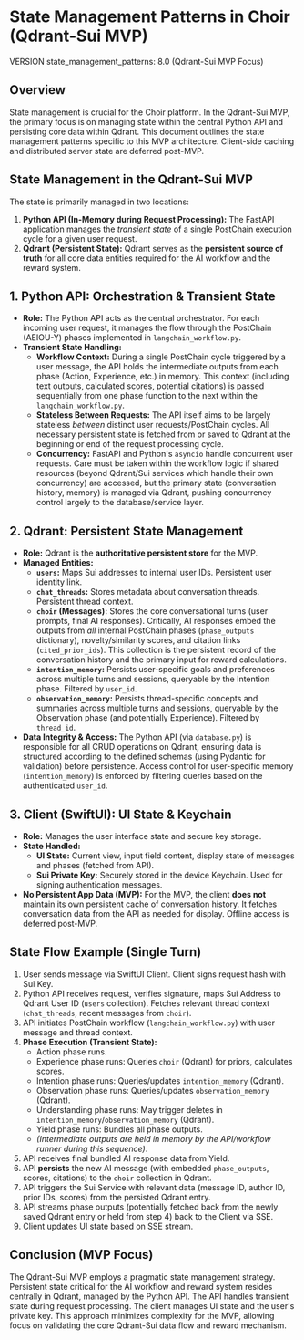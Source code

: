 # State Management Patterns in Choir (Qdrant-Sui MVP)

VERSION state_management_patterns: 8.0 (Qdrant-Sui MVP Focus)

## Overview

State management is crucial for the Choir platform. In the Qdrant-Sui MVP, the primary focus is on managing state within the central Python API and persisting core data within Qdrant. This document outlines the state management patterns specific to this MVP architecture. Client-side caching and distributed server state are deferred post-MVP.

## State Management in the Qdrant-Sui MVP

The state is primarily managed in two locations:

1.  **Python API (In-Memory during Request Processing):** The FastAPI application manages the *transient state* of a single PostChain execution cycle for a given user request.
2.  **Qdrant (Persistent State):** Qdrant serves as the **persistent source of truth** for all core data entities required for the AI workflow and the reward system.

## 1. Python API: Orchestration & Transient State

*   **Role:** The Python API acts as the central orchestrator. For each incoming user request, it manages the flow through the PostChain (AEIOU-Y) phases implemented in `langchain_workflow.py`.
*   **Transient State Handling:**
    *   **Workflow Context:** During a single PostChain cycle triggered by a user message, the API holds the intermediate outputs from each phase (Action, Experience, etc.) in memory. This context (including text outputs, calculated scores, potential citations) is passed sequentially from one phase function to the next within the `langchain_workflow.py`.
    *   **Stateless Between Requests:** The API itself aims to be largely stateless *between* distinct user requests/PostChain cycles. All necessary persistent state is fetched from or saved to Qdrant at the beginning or end of the request processing cycle.
    *   **Concurrency:** FastAPI and Python's `asyncio` handle concurrent user requests. Care must be taken within the workflow logic if shared resources (beyond Qdrant/Sui services which handle their own concurrency) are accessed, but the primary state (conversation history, memory) is managed via Qdrant, pushing concurrency control largely to the database/service layer.

## 2. Qdrant: Persistent State Management

*   **Role:** Qdrant is the **authoritative persistent store** for the MVP.
*   **Managed Entities:**
    *   **`users`:** Maps Sui addresses to internal user IDs. Persistent user identity link.
    *   **`chat_threads`:** Stores metadata about conversation threads. Persistent thread context.
    *   **`choir` (Messages):** Stores the core conversational turns (user prompts, final AI responses). Critically, AI responses embed the outputs from *all* internal PostChain phases (`phase_outputs` dictionary), novelty/similarity scores, and citation links (`cited_prior_ids`). This collection is the persistent record of the conversation history and the primary input for reward calculations.
    *   **`intention_memory`:** Persists user-specific goals and preferences across multiple turns and sessions, queryable by the Intention phase. Filtered by `user_id`.
    *   **`observation_memory`:** Persists thread-specific concepts and summaries across multiple turns and sessions, queryable by the Observation phase (and potentially Experience). Filtered by `thread_id`.
*   **Data Integrity & Access:** The Python API (via `database.py`) is responsible for all CRUD operations on Qdrant, ensuring data is structured according to the defined schemas (using Pydantic for validation) before persistence. Access control for user-specific memory (`intention_memory`) is enforced by filtering queries based on the authenticated `user_id`.

## 3. Client (SwiftUI): UI State & Keychain

*   **Role:** Manages the user interface state and secure key storage.
*   **State Handled:**
    *   **UI State:** Current view, input field content, display state of messages and phases (fetched from API).
    *   **Sui Private Key:** Securely stored in the device Keychain. Used for signing authentication messages.
*   **No Persistent App Data (MVP):** For the MVP, the client **does not** maintain its own persistent cache of conversation history. It fetches conversation data from the API as needed for display. Offline access is deferred post-MVP.

## State Flow Example (Single Turn)

1.  User sends message via SwiftUI Client. Client signs request hash with Sui Key.
2.  Python API receives request, verifies signature, maps Sui Address to Qdrant User ID (`users` collection). Fetches relevant thread context (`chat_threads`, recent messages from `choir`).
3.  API initiates PostChain workflow (`langchain_workflow.py`) with user message and thread context.
4.  **Phase Execution (Transient State):**
    *   Action phase runs.
    *   Experience phase runs: Queries `choir` (Qdrant) for priors, calculates scores.
    *   Intention phase runs: Queries/updates `intention_memory` (Qdrant).
    *   Observation phase runs: Queries/updates `observation_memory` (Qdrant).
    *   Understanding phase runs: May trigger deletes in `intention_memory`/`observation_memory` (Qdrant).
    *   Yield phase runs: Bundles all phase outputs.
    *   *(Intermediate outputs are held in memory by the API/workflow runner during this sequence)*.
5.  API receives final bundled AI response data from Yield.
6.  API **persists** the new AI message (with embedded `phase_outputs`, scores, citations) to the `choir` collection in Qdrant.
7.  API triggers the Sui Service with relevant data (message ID, author ID, prior IDs, scores) from the persisted Qdrant entry.
8.  API streams phase outputs (potentially fetched back from the newly saved Qdrant entry or held from step 4) back to the Client via SSE.
9.  Client updates UI state based on SSE stream.

## Conclusion (MVP Focus)

The Qdrant-Sui MVP employs a pragmatic state management strategy. Persistent state critical for the AI workflow and reward system resides centrally in Qdrant, managed by the Python API. The API handles transient state during request processing. The client manages UI state and the user's private key. This approach minimizes complexity for the MVP, allowing focus on validating the core Qdrant-Sui data flow and reward mechanism.

